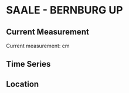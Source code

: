 # SAALE - BERNBURG UP

## Current Measurement

Current measurement: <Value topic="rivers/pegel-online/SAALE/BERNBURG-UP/measurementValue"/> cm

## Time Series

<TimeSeries topic="rivers/pegel-online/SAALE/BERNBURG-UP/measurementValue" period="week" />

## Location

<WorldMap>
  <Marker lat="51.79679265962514" lon="11.735423010047713" labelTopic="rivers/pegel-online/SAALE/BERNBURG-UP/measurementValue" />
</WorldMap>
